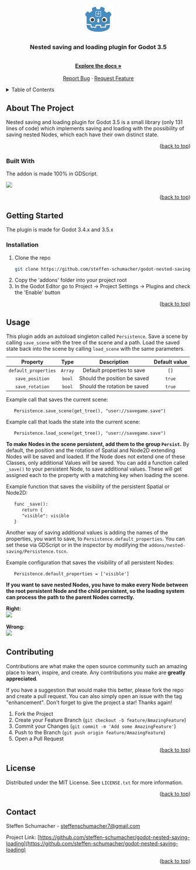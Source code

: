 <div id="top"></div>

<!-- PROJECT LOGO -->
<br />
<div align="center">
  <a href="https://github.com/steffen-schumacher/godot-nested-saving-loading">
    <img src="icon.png" alt="Logo" width="80" height="80">
  </a>

  <h3 align="center">Nested saving and loading plugin for Godot 3.5</h3>

  <p align="center">
    <br />
    <a href="https://github.com/steffen-schumacher/godot-nested-saving-loading"><strong>Explore the docs »</strong></a>
    <br />
    <br />
    <a href="https://github.com/steffen-schumacher/godot-nested-saving-loading/issues">Report Bug</a>
    ·
    <a href="https://github.com/steffen-schumacher/godot-nested-saving-loading/issues">Request Feature</a>
  </p>
</div>



<!-- TABLE OF CONTENTS -->
<details>
  <summary>Table of Contents</summary>
  <ol>
    <li>
      <a href="#about-the-project">About The Project</a>
      <ul>
        <li><a href="#built-with">Built With</a></li>
      </ul>
    </li>
    <li>
      <a href="#getting-started">Getting Started</a>
      <ul>
        <li><a href="#installation">Installation</a></li>
      </ul>
    </li>
    <li><a href="#usage">Usage</a></li>
    <li><a href="#contributing">Contributing</a></li>
    <li><a href="#license">License</a></li>
    <li><a href="#contact">Contact</a></li>
  </ol>
</details>



<!-- ABOUT THE PROJECT -->
## About The Project

Nested saving and loading plugin for Godot 3.5 is a small library (only 131 lines of code) which implements saving and loading with the possibility of saving nested Nodes, which each have their own distinct state.

<p align="right">(<a href="#top">back to top</a>)</p>



### Built With

The addon is made 100% in GDScript.

<a href="https://godotengine.org/">
  <img src="https://godotengine.org/themes/godotengine/assets/press/logo_large_monochrome_light.png" height="200px" />
</a>

<p align="right">(<a href="#top">back to top</a>)</p>



<!-- GETTING STARTED -->
## Getting Started

The plugin is made for Godot 3.4.x and 3.5.x

### Installation

1. Clone the repo
   ```sh
   git clone https://github.com/steffen-schumacher/godot-nested-saving-loading
   ```
2. Copy the 'addons' folder into your project root
3. In the Godot Editor go to Project -> Project Settings -> Plugins and check the 'Enable' button

<p align="right">(<a href="#top">back to top</a>)</p>

<!-- USAGE -->
## Usage

This plugin adds an autoload singleton called `Persistence`. Save a scene by calling `save_scene` with the tree of the scene and a path. Load the saved state back into the scene by calling `load_scene` with the same parameters.

| Property | Type | Description | Default value
| :---: | :---: | :---: | :---: |
| `default_properties` | `Array` | Default properties to save | `[]`
| `save_position` | `bool` | Should the position be saved | `true`
| `save_rotation` | `bool` | Should the rotation be saved | `true`

Example call that saves the current scene:
```GDScript
   Persistence.save_scene(get_tree(), "user://savegame.save")
```
Example call that loads the state into the current scene:
```GDScript
   Persistence.load_scene(get_tree(), "user://savegame.save") 
```
<strong>To make Nodes in the scene persistent, add them to the group `Persist`.</strong> By default, the position and the rotation of Spatial and Node2D extending Nodes will be saved and loaded. If the Node does not extend one of these Classes, only additional Values will be saved. You can add a function called `_save()` to your persistent Node, to save additional values. These will get assigned each to the property with a matching key when loading the scene.

Example function that saves the visibility of the persistent Spatial or Node2D:   
```GDScript
   func _save():
      return {
      "visible": visible
   }
```
Another way of saving additional values is adding the names of the properties, you want to save, to `Persistence.default_properties`. You can set these via GDScript or in the inspector by modifying the `addons/nested-saving/Persistence.tscn`.

Example configuration that saves the visibility of all persistent Nodes:
```GDScript
   Persistence.default_properties = ['visible']
```
<strong>If you want to save nested Nodes, you have to make every Node between the root persistent Node and the child persistent, so the loading system can process the path to the parent Nodes correctly.</strong>

<strong>Right:</strong>
<br />
<img src="https://i.imgur.com/antvmaZ.png" />

<strong>Wrong:</strong>
<br />
<img src="https://i.imgur.com/d52gR9E.png" />



<!-- CONTRIBUTING -->
## Contributing

Contributions are what make the open source community such an amazing place to learn, inspire, and create. Any contributions you make are **greatly appreciated**.

If you have a suggestion that would make this better, please fork the repo and create a pull request. You can also simply open an issue with the tag "enhancement".
Don't forget to give the project a star! Thanks again!

1. Fork the Project
2. Create your Feature Branch (`git checkout -b feature/AmazingFeature`)
3. Commit your Changes (`git commit -m 'Add some AmazingFeature'`)
4. Push to the Branch (`git push origin feature/AmazingFeature`)
5. Open a Pull Request

<p align="right">(<a href="#top">back to top</a>)</p>



<!-- LICENSE -->
## License

Distributed under the MIT License. See `LICENSE.txt` for more information.

<p align="right">(<a href="#top">back to top</a>)</p>



<!-- CONTACT -->
## Contact

Steffen Schumacher - steffenschumacher7@gmail.com

Project Link: [https://github.com/steffen-schumacher/godot-nested-saving-loading](https://github.com/steffen-schumacher/godot-nested-saving-loading)

<p align="right">(<a href="#top">back to top</a>)</p>

